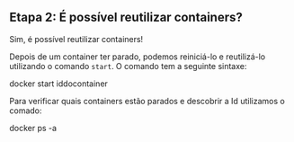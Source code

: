## Etapa 2: É possível reutilizar containers?

Sim, é possível reutilizar containers! 

Depois de um container ter parado, podemos reiniciá-lo e reutilizá-lo utilizando o comando `start`. O comando tem a seguinte sintaxe:

docker start iddocontainer

Para verificar quais containers estão parados e descobrir a Id utilizamos o comado:

docker ps -a